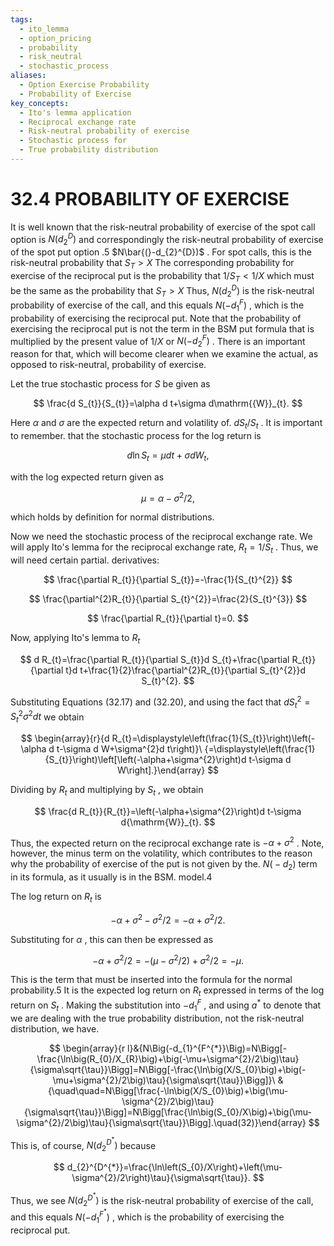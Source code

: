 ```yaml
---
tags:
  - ito_lemma
  - option_pricing
  - probability
  - risk_neutral
  - stochastic_process
aliases:
  - Option Exercise Probability
  - Probability of Exercise
key_concepts:
  - Ito's lemma application
  - Reciprocal exchange rate
  - Risk-neutral probability of exercise
  - Stochastic process for
  - True probability distribution
---
```


# 32.4 PROBABILITY OF EXERCISE

It is well known that the risk-neutral probability of exercise of the spot call option is $N(d_{2}^{D})$ and correspondingly the risk-neutral probability of exercise of the spot put option .5 $N\bar{(}-d_{2}^{D})$ . For spot calls, this is the risk-neutral probability that $S_{T}>X$ The corresponding probability for exercise of the reciprocal put is the probability that $1/S_{T}<1/X$ which must be the same as the probability that $S_{T}>X$ Thus, $N(d_{2}^{D})$ is the risk-neutral probability of exercise of the call, and this equals $N(-d_{1}^{F})$ , which is the probability of exercising the reciprocal put. Note that the probability of exercising the reciprocal put is not the term in the BSM put formula that is multiplied by the present value of $1/X$ or $N(-d_{2}^{F})$ . There is an important reason for that, which will become clearer when we examine the actual, as opposed to risk-neutral, probability of exercise.

Let the true stochastic process for $S$ be given as

$$
\frac{d S_{t}}{S_{t}}=\alpha d t+\sigma d\mathrm{{W}}_{t}.
$$

Here $\alpha$ and $\sigma$ are the expected return and volatility of. $d S_{t}/S_{t}$ . It is important to remember. that the stochastic process for the log return is

$$
d\ln S_{t}=\mu d t+\sigma d W_{t},
$$

with the log expected return given as

$$
\mu=\alpha-\sigma^{2}/2,
$$

which holds by definition for normal distributions.

Now we need the stochastic process of the reciprocal exchange rate. We will apply Ito's lemma for the reciprocal exchange rate, $R_{t}=1/S_{t}$ . Thus, we will need certain partial. derivatives:

$$
\frac{\partial R_{t}}{\partial S_{t}}=-\frac{1}{S_{t}^{2}}
$$

$$
\frac{\partial^{2}R_{t}}{\partial S_{t}^{2}}=\frac{2}{S_{t}^{3}}
$$

$$
\frac{\partial R_{t}}{\partial t}=0.
$$

Now, applying Ito's lemma to $R_{t}$

$$
d R_{t}=\frac{\partial R_{t}}{\partial S_{t}}d S_{t}+\frac{\partial R_{t}}{\partial t}d t+\frac{1}{2}\frac{\partial^{2}R_{t}}{\partial S_{t}^{2}}d S_{t}^{2}.
$$

Substituting Equations (32.17) and (32.20), and using the fact that $d S_{t}^{2}=S_{t}^{2}\sigma^{2}d t$ we obtain

$$
\begin{array}{r}{d R_{t}=\displaystyle\left(\frac{1}{S_{t}}\right)\left(-\alpha d t-\sigma d W+\sigma^{2}d t\right)}\ {=\displaystyle\left(\frac{1}{S_{t}}\right)\left[\left(-\alpha+\sigma^{2}\right)d t-\sigma d W\right].}\end{array}
$$

Dividing by $R_{t}$ and multiplying by $S_{t}$ , we obtain

$$
\frac{d R_{t}}{R_{t}}=\left(-\alpha+\sigma^{2}\right)d t-\sigma d{\mathrm{W}}_{t}.
$$

Thus, the expected return on the reciprocal exchange rate is $-\alpha+\sigma^{2}$ . Note, however, the minus term on the volatility, which contributes to the reason why the probability of exercise of the put is not given by the. $N\big(-d_{2}\big)$ term in its formula, as it usually is in the BSM. model.4

The log return on $R_{t}$ is

$$
-\alpha+\sigma^{2}-\sigma^{2}/2=-\alpha+\sigma^{2}/2.
$$

Substituting for $\alpha$ , this can then be expressed as

$$
-\alpha+\sigma^{2}/2=-\left(\mu-\sigma^{2}/2\right)+\sigma^{2}/2=-\mu.
$$

This is the term that must be inserted into the formula for the normal probability.5 It is the expected log return on $R_{t}$ expressed in terms of the log return on $S_{t}$ . Making the substitution into $-d_{1}^{F}$ , and using $a^{*}$ to denote that we are dealing with the true probability distribution, not the risk-neutral distribution, we have.

$$
\begin{array}{r l}&{N\Big(-d_{1}^{F^{*}}\Big)=N\Bigg[-\frac{\ln\big(R_{0}/X_{R}\big)+\big(-\mu+\sigma^{2}/2\big)\tau}{\sigma\sqrt{\tau}}\Bigg]=N\Bigg[-\frac{\ln\big(X/S_{0}\big)+\big(-\mu+\sigma^{2}/2\big)\tau}{\sigma\sqrt{\tau}}\Bigg]}\ &{\quad\quad=N\Bigg[\frac{-\ln\big(X/S_{0}\big)+\big(\mu-\sigma^{2}/2\big)\tau}{\sigma\sqrt{\tau}}\Bigg]=N\Bigg[\frac{\ln\big(S_{0}/X\big)+\big(\mu-\sigma^{2}/2\big)\tau}{\sigma\sqrt{\tau}}\Bigg].\quad(32)}\end{array}
$$

This is, of course, $N(d_{2}^{D^{*}})$ because

$$
d_{2}^{D^{*}}=\frac{\ln\left(S_{0}/X\right)+\left(\mu-\sigma^{2}/2\right)\tau}{\sigma\sqrt{\tau}}.
$$

Thus, we see $N(d_{2}^{D^{*}})$ is the risk-neutral probability of exercise of the call, and this equals $N(-d_{1}^{F^{*}})$ , which is the probability of exercising the reciprocal put.

